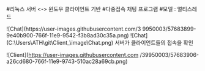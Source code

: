 #리눅스 서버 <-> 윈도우 클라이언트 기반
#다중접속 채팅 프로그램
#모델 : 멀티스레드

<div>
  ![Chat](https://user-images.githubusercontent.com/3
9950003/57683899-9e40b900-766f-11e9-9542-f3b8ad30c35a.png)
  ![Chat](C:\Users\ATH\git\Client_\image\Chat.png)
  서버가 클라이언트들의 접속을 확인
  
  ![Client](https://user-images.githubusercontent.com
/39950003/57683906-a26cd680-766f-11e9-9743-510ac28a69cb.png)
  </div>
